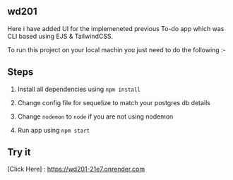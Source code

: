 ## wd201

Here i have added UI for the implemeneted previous To-do app which was CLI based
using EJS & TailwindCSS.

To run this project on your local machin you just need to do the following :-

## Steps

1. Install all dependencies using
   `npm install`

2. Change config file for sequelize to match your postgres db details

3. Change `nodemon` to `node`
   if you are not using nodemon

4. Run app using `npm start`

## Try it

[Click Here] : https://wd201-21e7.onrender.com
